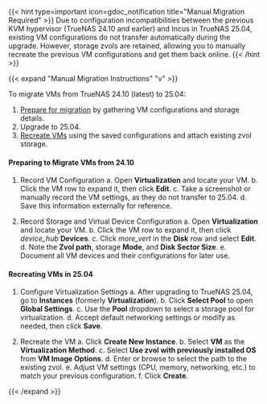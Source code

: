 &NewLine;

{{< hint type=important icon=gdoc_notification title="Manual Migration Required" >}}
Due to configuration incompatibilities between the previous KVM hypervisor (TrueNAS 24.10 and earlier) and Incus in TrueNAS 25.04, existing VM configurations do not transfer automatically during the upgrade.
However, storage zvols are retained, allowing you to manually recreate the previous VM configurations and get them back online.
{{< /hint >}}

{{< expand "Manual Migration Instructions" "v" >}}

To migrate VMs from TrueNAS 24.10 (latest) to 25.04:

1. [Prepare for migration](#preparing-to-migrate-vms-from-2410) by gathering VM configurations and storage details.
2. Upgrade to 25.04.
3. [Recreate VMs](#recreating-vms-in-2504) using the saved configurations and attach existing zvol storage.

#### Preparing to Migrate VMs from 24.10

1. Record VM Configuration
   a. Open **Virtualization** and locate your VM.
   b. Click the VM row to expand it, then click <span class="iconify" data-icon="mdi:pencil"></span> **Edit**.
   c. Take a screenshot or manually record the VM settings, as they do not transfer to 25.04.
   d. Save this information externally for reference.

2. Record Storage and Virtual Device Configuration
   a. Open **Virtualization** and locate your VM.
   b. Click the VM row to expand it, then click <i class="material-icons" aria-hidden="true" title="Devices">device_hub</i> **Devices**.
   c. Click <i class="material-icons" aria-hidden="true" title="System Update">more_vert</i> in the **Disk** row and select **Edit**.
   d. Note the **Zvol path**, storage **Mode**, and **Disk Sector Size**.
   e. Document all VM devices and their configurations for later use.

#### Recreating VMs in 25.04

1. Configure Virtualization Settings
   a. After upgrading to TrueNAS 25.04, go to **Instances** (formerly **Virtualization**).
   b. Click **Select Pool** to open **Global Settings**.
   c. Use the **Pool** dropdown to select a storage pool for virtualization.
   d. Accept default networking settings or modify as needed, then click **Save**.

2. Recreate the VM
   a. Click **Create New Instance**.
   b. Select **VM** as the **Virtualization Method**.
   c. Select **Use zvol with previously installed OS** from **VM Image Options**.
   d. Enter or browse to select the path to the existing zvol.
   e. Adjust VM settings (CPU, memory, networking, etc.) to match your previous configuration.
   f. Click **Create**.

{{< /expand >}}
